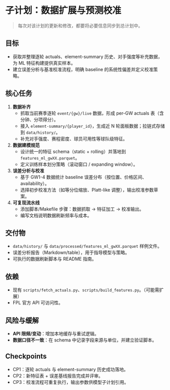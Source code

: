 # 子计划：数据扩展与预测校准

> 每次对该计划的更新和修改，都要将必要信息同步到总计划中。

## 目标
- 获取并整理逐轮 actuals、element-summary 历史、对手强度等补充数据，为 ML 特征构建提供真实样本。
- 建立误差分析与基准校准流程，明确 baseline 的系统性偏差并定义校准策略。

## 核心任务
1. **数据补齐**
   - 抓取当前赛季逐轮 `event/{gw}/live` 数据，形成 per-GW actuals 表（含分钟、分项得分）。
   - 接入 `element-summary/{player_id}`，生成近 N 轮面板数据；拉链式存储到 `data/history/`。
   - 补充对手强度、赛程密度、球员可用性等球队级特征。
2. **数据建模规范**
   - 设计统一的特征 schema（static + rolling）并落地到 `features_ml_gwXX.parquet`。
   - 定义训练样本划分策略（滚动窗口 / expanding window）。
3. **误差分析与校准**
   - 基于 GW1-4 数据统计 baseline 误差分布（按位置、价格区间、availability）。
   - 选择初步校准方法（如等分位缩放、Platt-like 调整），输出校准参数草案。
4. **可复现流水线**
   - 添加脚本/Makefile 步骤：数据抓取 → 特征加工 → 校准输出。
   - 编写文档说明数据刷新频率与成本。

## 交付物
- `data/history/` 与 `data/processed/features_ml_gwXX.parquet` 样例文件。
- 误差分析报告（Markdown/table），用于指导模型与策略。
- 可执行的数据刷新脚本与 README 指南。

## 依赖
- 现有 `scripts/fetch_actuals.py`、`scripts/build_features.py`。（可能需扩展）
- FPL 官方 API 可访问性。

## 风险与缓解
- **API 限频/变动**：增加本地缓存与重试逻辑。
- **数据口径不一致**：在 schema 中记录字段来源与单位，并建立验证脚本。

## Checkpoints
- CP1：逐轮 actuals 与 element-summary 历史成功落地。
- CP2：新特征表 + 误差基线报告完成并评审。
- CP3：校准流程可重复执行，输出参数供模型子计划引用。

